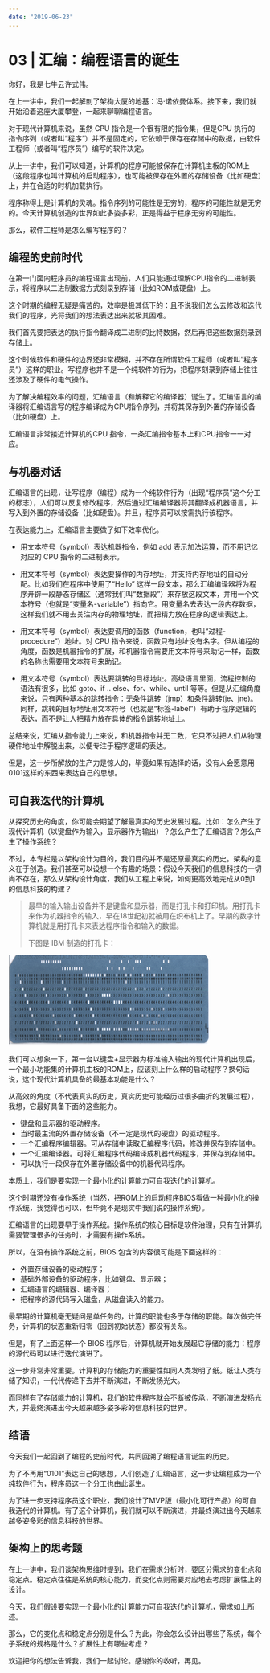 ```yaml
---
date: "2019-06-23"
---  
```

      
# 03 | 汇编：编程语言的诞生
你好，我是七牛云许式伟。

在上一讲中，我们一起解剖了架构大厦的地基：冯·诺依曼体系。接下来，我们就开始沿着这座大厦攀登，一起来聊聊编程语言。

对于现代计算机来说，虽然 CPU 指令是一个很有限的指令集，但是CPU 执行的指令序列（或者叫“程序”）并不是固定的，它依赖于保存在存储中的数据，由软件工程师（或者叫“程序员”）编写的软件决定。

从上一讲中，我们可以知道，计算机的程序可能被保存在计算机主板的ROM上（这段程序也叫计算机的启动程序），也可能被保存在外置的存储设备（比如硬盘）上，并在合适的时机加载执行。

程序称得上是计算机的灵魂。指令序列的可能性是无穷的，程序的可能性就是无穷的。今天计算机创造的世界如此多姿多彩，正是得益于程序无穷的可能性。

那么，软件工程师是怎么编写程序的？

## 编程的史前时代

在第一门面向程序员的编程语言出现前，人们只能通过理解CPU指令的二进制表示，将程序以二进制数据方式刻录到存储（比如ROM或硬盘）上。

这个时期的编程无疑是痛苦的，效率是极其低下的：且不说我们怎么去修改和迭代我们的程序，光将我们的想法表达出来就极其困难。

我们首先要把表达的执行指令翻译成二进制的比特数据，然后再把这些数据刻录到存储上。

<!-- [[[read_end]]] -->

这个时候软件和硬件的边界还非常模糊，并不存在所谓软件工程师（或者叫“程序员”）这样的职业。写程序也并不是一个纯软件的行为，把程序刻录到存储上往往还涉及了硬件的电气操作。

为了解决编程效率的问题，汇编语言（和解释它的编译器）诞生了。汇编语言的编译器将汇编语言写的程序编译成为CPU指令序列，并将其保存到外置的存储设备（比如硬盘）上。

汇编语言非常接近计算机的CPU 指令，一条汇编指令基本上和CPU指令一一对应。

## 与机器对话

汇编语言的出现，让写程序（编程）成为一个纯软件行为（出现“程序员”这个分工的标志），人们可以反复修改程序，然后通过汇编编译器将其翻译成机器语言，并写入到外置的存储设备（比如硬盘）。并且，程序员可以按需执行该程序。

在表达能力上，汇编语言主要做了如下效率优化。

* 用文本符号（symbol）表达机器指令，例如 add 表示加法运算，而不用记忆对应的 CPU 指令的二进制表示。

* 用文本符号（symbol）表达要操作的内存地址，并支持内存地址的自动分配。比如我们在程序中使用了“Hello” 这样一段文本，那么汇编编译器将为程序开辟一段静态存储区（通常我们叫“数据段”）来存放这段文本，并用一个文本符号（也就是“变量名-variable”）指向它。用变量名去表达一段内存数据，这样我们就不用去关注内存的物理地址，而把精力放在程序的逻辑表达上。

* 用文本符号（symbol）表达要调用的函数（function，也叫“过程-procedure”）地址。对 CPU 指令来说，函数只有地址没有名字。但从编程的角度，函数是机器指令的扩展，和机器指令需要用文本符号来助记一样，函数的名称也需要用文本符号来助记。

* 用文本符号（symbol）表达要跳转的目标地址。高级语言里面，流程控制的语法有很多，比如 goto、if .. else、for、while、until 等等。但是从汇编角度来说，只有两种基本的跳转指令：无条件跳转（jmp）和条件跳转\(je、jne\)。同样，跳转的目标地址用文本符号（也就是“标签-label”）有助于程序逻辑的表达，而不是让人把精力放在具体的指令跳转地址上。

总结来说，汇编从指令能力上来说，和机器指令并无二致，它只不过把人们从物理硬件地址中解脱出来，以便专注于程序逻辑的表达。

但是，这一步所解放的生产力是惊人的，毕竟如果有选择的话，没有人会愿意用0101这样的东西来表达自己的思想。

## 可自我迭代的计算机

从探究历史的角度，你可能会期望了解最真实的历史发展过程。比如：怎么产生了现代计算机（以键盘作为输入，显示器作为输出）？怎么产生了汇编语言？怎么产生了操作系统？

不过，本专栏是以架构设计为目的，我们目的并不是还原最真实的历史。架构的意义在于创造。我们甚至可以设想一个有趣的场景：假设今天我们的信息科技的一切尚不存在，那么从架构设计角度，我们从工程上来说，如何更高效地完成从0到1的信息科技的构建？

> 最早的输入输出设备并不是键盘和显示器，而是打孔卡和打印机。用打孔卡来作为机器指令的输入，早在18世纪初就被用在织布机上了。早期的数字计算机就是用打孔卡来表达程序指令和输入的数据。
> 
> 下图是 IBM 制造的打孔卡：

![](./httpsstatic001geekbangorgresourceimage9099907ef3466d15146c8aa1b2ea2a7dbd99.png)

我们可以想象一下，第一台以键盘+显示器为标准输入输出的现代计算机出现后，一个最小功能集的计算机主板的ROM上，应该刻上什么样的启动程序？换句话说，这个现代计算机具备的最基本功能是什么？

从高效的角度（不代表真实的历史，真实历史可能经历过很多曲折的发展过程），我想，它最好具备下面的这些能力。

* 键盘和显示器的驱动程序。
* 当时最主流的外置存储设备（不一定是现代的硬盘）的驱动程序。
* 一个汇编程序编辑器。可从存储中读取汇编程序代码，修改并保存到存储中。
* 一个汇编编译器。可将汇编程序代码编译成机器代码程序，并保存到存储中。
* 可以执行一段保存在外置存储设备中的机器代码程序。

本质上，我们是要实现一个最小化的计算能力可自我迭代的计算机。

这个时期还没有操作系统（当然，把ROM上的启动程序BIOS看做一种最小化的操作系统，我觉得也可以，但毕竟不是现实中我们说的操作系统）。

汇编语言的出现要早于操作系统。操作系统的核心目标是软件治理，只有在计算机需要管理很多的任务时，才需要有操作系统。

所以，在没有操作系统之前，BIOS 包含的内容很可能是下面这样的：

* 外置存储设备的驱动程序；
* 基础外部设备的驱动程序，比如键盘、显示器；
* 汇编语言的编辑器、编译器；
* 把程序的源代码写入磁盘，从磁盘读入的能力。

最早期的计算机毫无疑问是单任务的，计算的职能也多于存储的职能。每次做完任务，计算机的状态重新归零（回到初始状态）都没有关系。

但是，有了上面这样一个 BIOS 程序后，计算机就开始发展起它存储的能力：程序的源代码可以进行迭代演进了。

这一步非常非常重要。计算机的存储能力的重要性如同人类发明了纸。纸让人类存储了知识，一代代传递下去并不断演进，不断发扬光大。

而同样有了存储能力的计算机，我们的软件程序就会不断被传承，不断演进发扬光大，并最终演进出今天越来越多姿多彩的信息科技的世界。

## 结语

今天我们一起回到了编程的史前时代，共同回溯了编程语言诞生的历史。

为了不再用“0101”表达自己的思想，人们创造了汇编语言，这一步让编程成为一个纯软件行为，程序员这一个分工也由此诞生。

为了进一步支持程序员这个职业，我们设计了MVP版（最小化可行产品）的可自我迭代的计算机。有了这个计算机，我们就可以不断演进，并最终演进出今天越来越多姿多彩的信息科技的世界。

## 架构上的思考题

在上一讲中，我们谈架构思维时提到，我们在需求分析时，要区分需求的变化点和稳定点。稳定点往往是系统的核心能力，而变化点则需要对应地去考虑扩展性上的设计。

今天，我们假设要实现一个最小化的计算能力可自我迭代的计算机，需求如上所述。

那么，它的变化点和稳定点分别是什么？为此，你会怎么设计出哪些子系统，每个子系统的规格是什么？扩展性上有哪些考虑？

欢迎把你的想法告诉我，我们一起讨论。感谢你的收听，再见。